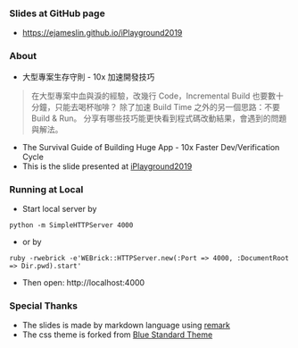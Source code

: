 ### Slides at GitHub page
- https://ejameslin.github.io/iPlayground2019

### About
- 大型專案生存守則 - 10x 加速開發技巧
> 在大型專案中血與淚的經驗，改幾行 Code，Incremental Build 也要數十分鐘，只能去喝杯咖啡？ 除了加速 Build Time 之外的另一個思路：不要 Build & Run。 分享有哪些技巧能更快看到程式碼改動結果，會遇到的問題與解法。
- The Survival Guide of Building Huge App - 10x Faster Dev/Verification Cycle
- This is the slide presented at [iPlayground2019](https://iplayground.io/2019)

### Running at Local
- Start local server by 
```
python -m SimpleHTTPServer 4000
```
- or by
```
ruby -rwebrick -e'WEBrick::HTTPServer.new(:Port => 4000, :DocumentRoot => Dir.pwd).start'
```
- Then open: http://localhost:4000

### Special Thanks
- The slides is made by markdown language using [remark](https://github.com/gnab/remark)
- The css theme is forked from [Blue Standard Theme](https://github.com/sfc-arch/remark-theme)

